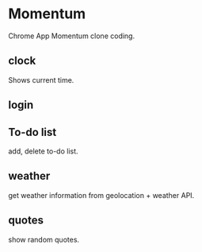 # Momentum

Chrome App Momentum clone coding.

## clock

Shows current time.

## login

## To-do list

add, delete to-do list.

## weather

get weather information from geolocation + weather API.

## quotes

show random quotes.

